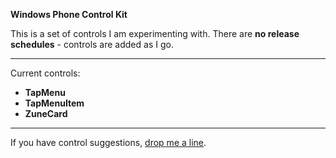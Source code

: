 **Windows Phone Control Kit**

This is a set of controls I am experimenting with. There are **no release schedules** - controls are added as I go.

* * *

Current controls:

 - **TapMenu**
 - **TapMenuItem**
 - **ZuneCard**
* * *

If you have control suggestions, [drop me a line][1].


  [1]: http://dennisdel.com/blog/contact